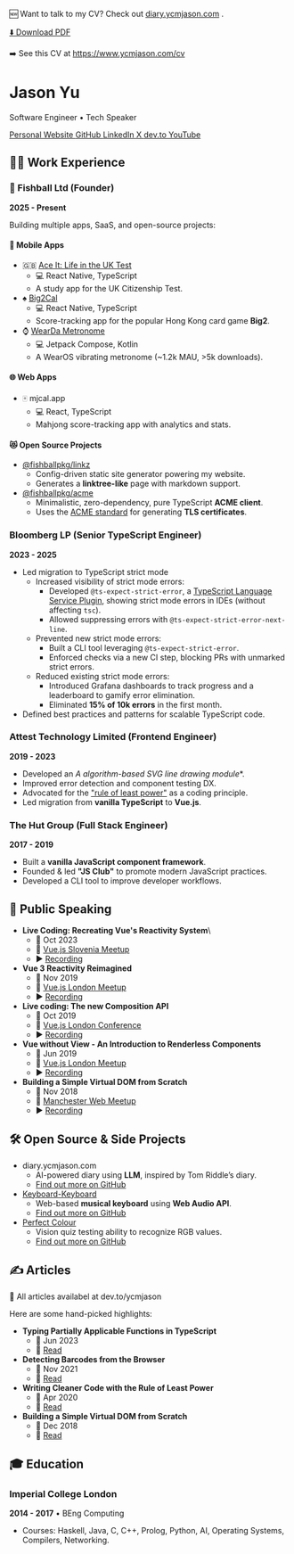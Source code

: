 <p class="print-hidden">
  🆕 Want to talk to my CV? Check out
  <a href="https://diary.ycmjason.com" target="_blank" rel="noopener noreferrer">diary.ycmjason.com</a>
  .
</p>

<p class="print-hidden">
  <a href="/cv.pdf" class="button" target="_blank" rel="noopener noreferrer">
    ⬇️ Download PDF
  </a>
</p>

<p class="print-only">
➡️ See this CV at <a href="https://www.ycmjason.com/cv">https://www.ycmjason.com/cv</a>
</p>

# Jason Yu

Software Engineer • Tech Speaker

<div class="social-links">
  <a href="https://www.ycmjason.com" class="button" target="_blank" rel="noopener noreferrer">
    Personal Website
  </a>
  <a href="https://github.com/ycmjason" class="button" target="_blank" rel="noopener noreferrer">
    GitHub
  </a>
  <a href="https://www.linkedin.com/in/ycmjason/" class="button" target="_blank" rel="noopener noreferrer">
    LinkedIn
  </a>
  <a href="https://x.com/ycmjason" class="button" target="_blank" rel="noopener noreferrer">
    X
  </a>
  <a href="https://dev.to/ycmjason" class="button" target="_blank" rel="noopener noreferrer">
    dev.to
  </a>
  <a href="https://www.youtube.com/@YCMJasonCodes" class="button" target="_blank" rel="noopener noreferrer">
    YouTube
  </a>
</div>

## 🧑‍💻 Work Experience

### 🍡 Fishball Ltd (Founder)

**2025 - Present**

Building multiple apps, SaaS, and open-source projects:

#### 📱 Mobile Apps

- 🇬🇧
  [Ace It: Life in the UK Test](https://play.google.com/store/apps/details?id=app.fishball.ace_it.liuk)
  - 💻 React Native, TypeScript
  - A study app for the UK Citizenship Test.
- ♠️
  [Big2Cal](https://play.google.com/store/apps/details?id=app.fishball.big2cal)
  - 💻 React Native, TypeScript
  - Score-tracking app for the popular Hong Kong card game **Big2**.
- ⌚️
  [WearDa Metronome](https://play.google.com/store/apps/details?id=com.wearda.metronome)
  - 💻 Jetpack Compose, Kotlin
  - A WearOS vibrating metronome (~1.2k MAU, >5k downloads).

#### 🌐 Web Apps

- 🀄️ mjcal.app
  - 💻 React, TypeScript
  - Mahjong score-tracking app with analytics and stats.

#### 😻 Open Source Projects

- [@fishballpkg/linkz](https://github.com/fishballapp/linkz)
  - Config-driven static site generator powering my website.
  - Generates a **linktree-like** page with markdown support.
- [@fishballpkg/acme](https://github.com/fishballapp/acme)
  - Minimalistic, zero-dependency, pure TypeScript **ACME client**.
  - Uses the [ACME standard](https://datatracker.ietf.org/doc/html/rfc8555) for
    generating **TLS certificates**.

### Bloomberg LP (Senior TypeScript Engineer)

**2023 - 2025**

- Led migration to TypeScript strict mode
  - Increased visibility of strict mode errors:
    - Developed `@ts-expect-strict-error`, a
      [TypeScript Language Service Plugin](https://github.com/microsoft/typescript/wiki/using-the-language-service-api),
      showing strict mode errors in IDEs (without affecting `tsc`).
    - Allowed suppressing errors with `@ts-expect-strict-error-next-line`.
  - Prevented new strict mode errors:
    - Built a CLI tool leveraging `@ts-expect-strict-error`.
    - Enforced checks via a new CI step, blocking PRs with unmarked strict
      errors.
  - Reduced existing strict mode errors:
    - Introduced Grafana dashboards to track progress and a leaderboard to
      gamify error elimination.
    - Eliminated **15% of 10k errors** in the first month.
- Defined best practices and patterns for scalable TypeScript code.

### Attest Technology Limited (Frontend Engineer)

**2019 - 2023**

- Developed an __A_ algorithm-based SVG line drawing module_*.
- Improved error detection and component testing DX.
- Advocated for the
  ["rule of least power"](https://dev.to/ycmjason/writing-cleaner-code-with-the-rule-of-least-power-rolp-4kkk)
  as a coding principle.
- Led migration from **vanilla TypeScript** to **Vue.js**.

### The Hut Group (Full Stack Engineer)

**2017 - 2019**

- Built a **vanilla JavaScript component framework**.
- Founded & led **"JS Club"** to promote modern JavaScript practices.
- Developed a CLI tool to improve developer workflows.

## 🎤 Public Speaking

- **Live Coding: Recreating Vue's Reactivity System**\
  - 📆 Oct 2023
  - 📍 [Vue.js Slovenia Meetup](https://www.meetup.com/vue-slovenia/)
  - ▶️ [Recording](https://www.youtube.com/watch?v=ukqWIooTt_c)
- **Vue 3 Reactivity Reimagined**
  - 📆 Nov 2019
  - 📍 [Vue.js London Meetup](https://www.meetup.com/vue-slovenia/)
  - ▶️ [Recording](https://www.youtube.com/watch?v=O0b6A6Wi87Q)
- **Live coding: The new Composition API**
  - 📆 Oct 2019
  - 📍 [Vue.js London Conference](https://www.meetup.com/vuejs-london/)
  - ▶️ [Recording](https://www.youtube.com/watch?v=JON6X6Wmteo)
- **Vue without View - An Introduction to Renderless Components**
  - 📆 Jun 2019
  - 📍 [Vue.js London Meetup](https://www.meetup.com/vuejs-london/)
  - ▶️ [Recording](https://www.youtube.com/watch?v=j_WU0xx_O58)
- **Building a Simple Virtual DOM from Scratch**
  - 📆 Nov 2018
  - 📍 [Manchester Web Meetup](https://www.meetup.com/Manchester-Web-Meetup/)
  - ▶️ [Recording](https://www.youtube.com/watch?v=85gJMUEcnkc)

## 🛠️ Open Source & Side Projects

- diary.ycmjason.com
  - AI-powered diary using **LLM**, inspired by Tom Riddle’s diary.
  - [Find out more on GitHub](https://github.com/ycmjason/diary.ycmjason.com)
- [Keyboard-Keyboard](https://keyboard-keyboard.ycmjason.com)
  - Web-based **musical keyboard** using **Web Audio API**.
  - [Find out more on GitHub](https://github.com/ycmjason/keyboard-keyboard)
- [Perfect Colour](https://perfect-colour.ycmjason.com)
  - Vision quiz testing ability to recognize RGB values.
  - [Find out more on GitHub](https://github.com/ycmjason/perfect-colour)

## ✍️ Articles

📖 All articles availabel at dev.to/ycmjason

Here are some hand-picked highlights:

- **Typing Partially Applicable Functions in TypeScript**
  - 📆 Jun 2023
  - 🔗
    [Read](https://dev.to/ycmjason/typing-partially-applicable-functions-1oa4)
- **Detecting Barcodes from the Browser**
  - 📆 Nov 2021
  - 🔗 [Read](https://dev.to/ycmjason/detecting-barcode-from-the-browser-d7n)
- **Writing Cleaner Code with the Rule of Least Power**
  - 📆 Apr 2020
  - 🔗
    [Read](https://dev.to/ycmjason/writing-cleaner-code-with-the-rule-of-least-power-rolp-4kkk)
- **Building a Simple Virtual DOM from Scratch**
  - 📆 Dec 2018
  - 🔗
    [Read](https://dev.to/ycmjason/building-a-simple-virtual-dom-from-scratch-3d05)

## 🎓 Education

### **Imperial College London**

**2014 - 2017** • BEng Computing

- Courses: Haskell, Java, C, C++, Prolog, Python, AI, Operating Systems,
  Compilers, Networking.
